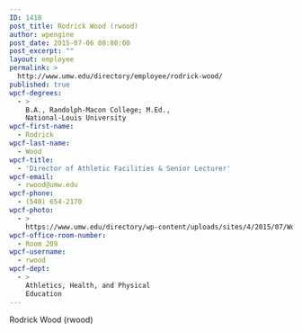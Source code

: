 ```yaml
---
ID: 1418
post_title: Rodrick Wood (rwood)
author: wpengine
post_date: 2015-07-06 08:00:00
post_excerpt: ""
layout: employee
permalink: >
  http://www.umw.edu/directory/employee/rodrick-wood/
published: true
wpcf-degrees:
  - >
    B.A., Randolph-Macon College; M.Ed.,
    National-Louis University
wpcf-first-name:
  - Rodrick
wpcf-last-name:
  - Wood
wpcf-title:
  - 'Director of Athletic Facilities & Senior Lecturer'
wpcf-email:
  - rwood@umw.edu
wpcf-phone:
  - (540) 654-2170
wpcf-photo:
  - >
    https://www.umw.edu/directory/wp-content/uploads/sites/4/2015/07/Wood-Rod04.jpg
wpcf-office-room-number:
  - Room 209
wpcf-username:
  - rwood
wpcf-dept:
  - >
    Athletics, Health, and Physical
    Education
---
```

Rodrick Wood (rwood)
